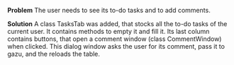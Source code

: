 **Problem**
The user needs to see its to-do tasks and to add comments.

**Solution**
A class TasksTab was added, that stocks all the to-do tasks of the current user. It contains methods to empty it and fill it.
Its last column contains buttons, that open a comment window (class CommentWindow) when clicked. This dialog window asks the user for its comment, pass it to gazu, and the reloads the table.